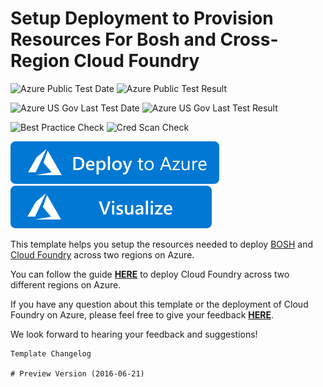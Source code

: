 # Setup Deployment to Provision Resources For Bosh and Cross-Region Cloud Foundry

![Azure Public Test Date](https://azurequickstartsservice.blob.core.windows.net/badges/bosh-cf-crossregion/PublicLastTestDate.svg)
![Azure Public Test Result](https://azurequickstartsservice.blob.core.windows.net/badges/bosh-cf-crossregion/PublicDeployment.svg)

![Azure US Gov Last Test Date](https://azurequickstartsservice.blob.core.windows.net/badges/bosh-cf-crossregion/FairfaxLastTestDate.svg)
![Azure US Gov Last Test Result](https://azurequickstartsservice.blob.core.windows.net/badges/bosh-cf-crossregion/FairfaxDeployment.svg)

![Best Practice Check](https://azurequickstartsservice.blob.core.windows.net/badges/bosh-cf-crossregion/BestPracticeResult.svg)
![Cred Scan Check](https://azurequickstartsservice.blob.core.windows.net/badges/bosh-cf-crossregion/CredScanResult.svg)

[![Deploy To Azure](https://raw.githubusercontent.com/Azure/azure-quickstart-templates/master/1-CONTRIBUTION-GUIDE/images/deploytoazure.svg?sanitize=true)](https://portal.azure.com/#create/Microsoft.Template/uri/https%3A%2F%2Fraw.githubusercontent.com%2FAzure%2Fazure-quickstart-templates%2Fmaster%2Fbosh-cf-crossregion%2Fazuredeploy.json)  [![Visualize](https://raw.githubusercontent.com/Azure/azure-quickstart-templates/master/1-CONTRIBUTION-GUIDE/images/visualizebutton.svg?sanitize=true)](http://armviz.io/#/?load=https%3A%2F%2Fraw.githubusercontent.com%2FAzure%2Fazure-quickstart-templates%2Fmaster%2Fbosh-cf-crossregion%2Fazuredeploy.json)

This template helps you setup the resources needed to deploy [BOSH](http://bosh.io/) and [Cloud Foundry](https://www.cloudfoundry.org/) across two regions on Azure.

You can follow the guide [**HERE**](https://github.com/cloudfoundry-incubator/bosh-azure-cpi-release/blob/master/docs/advanced/cross-region.md) to deploy Cloud Foundry across two different regions on Azure.

If you have any question about this template or the deployment of Cloud Foundry on Azure, please feel free to give your feedback [**HERE**](https://github.com/cloudfoundry-incubator/bosh-azure-cpi-release/issues).

We look forward to hearing your feedback and suggestions!

```
Template Changelog

# Preview Version (2016-06-21)

```


